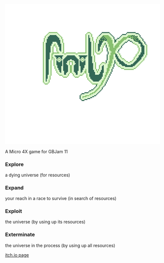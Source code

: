 ![finity logo](assets/textures/logo_light_social2.png)

A Micro 4X game for GBJam 11

### Explore 
a dying universe (for resources)

### Expand 
your reach in a race to survive (in search of resources)

### Exploit 
the universe (by using up its resources)

### Exterminate 
the universe in the process (by using up all resources)

[itch.io page](https://civilgames.itch.io/finity)
